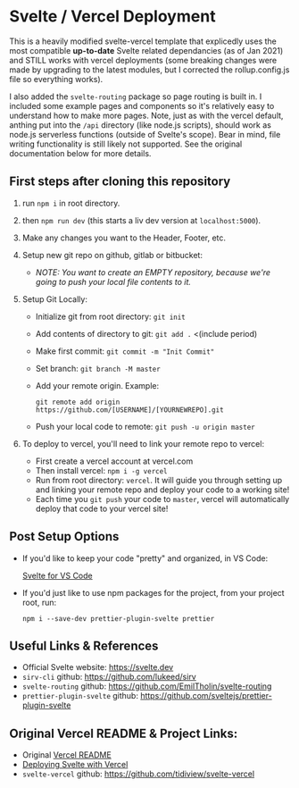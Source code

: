# Svelte / Vercel Deployment

This is a heavily modified svelte-vercel template that explicedly uses the most compatible **up-to-date** Svelte related dependancies (as of Jan 2021) and STILL works with vercel deployments (some breaking changes were made by upgrading to the latest modules, but I corrected the rollup.config.js file so everything works).

I also added the `svelte-routing` package so page routing is built in. I included some example pages and components so it's relatively easy to understand how to make more pages. Note, just as with the vercel default, anthing put into the `/api` directory (like node.js scripts), should work as node.js serverless functions (outside of Svelte's scope). Bear in mind, file writing functionality is still likely not supported. See the original documentation below for more details.

## First steps after cloning this repository

1. run `npm i` in root directory.
2. then `npm run dev` (this starts a liv dev version at `localhost:5000`).
3. Make any changes you want to the Header, Footer, etc.
4. Setup new git repo on github, gitlab or bitbucket:
   - _NOTE: You want to create an EMPTY repository, because we're going to push your local file contents to it._
5. Setup Git Locally:

   - Initialize git from root directory: `git init`
   - Add contents of directory to git: `git add .` <(include period)
   - Make first commit: `git commit -m "Init Commit"`
   - Set branch: `git branch -M master`
   - Add your remote origin. Example:

     `git remote add origin https://github.com/[USERNAME]/[YOURNEWREPO].git`

   - Push your local code to remote: `git push -u origin master`

6. To deploy to vercel, you'll need to link your remote repo to vercel:
   - First create a vercel account at vercel.com
   - Then install vercel: `npm i -g vercel`
   - Run from root directory: `vercel`. It will guide you through setting up and linking your remote repo and deploy your code to a working site!
   - Each time you `git push` your code to `master`, vercel will automatically deploy that code to your vercel site!

## Post Setup Options

- If you'd like to keep your code "pretty" and organized, in VS Code:

  [Svelte for VS Code](https://marketplace.visualstudio.com/items?itemName=svelte.svelte-vscode)

- If you'd just like to use npm packages for the project, from your project root, run:
  ```
  npm i --save-dev prettier-plugin-svelte prettier
  ```

## Useful Links & References

- Official Svelte website: https://svelte.dev
- `sirv-cli` github: https://github.com/lukeed/sirv
- `svelte-routing` github: https://github.com/EmilTholin/svelte-routing
- `prettier-plugin-svelte` github: https://github.com/sveltejs/prettier-plugin-svelte

## Original Vercel README & Project Links:

- Original [Vercel README](./docs/VERCEL.md)
- [Deploying Svelte with Vercel](https://vercel.com/guides/deploying-svelte-with-vercel)
- `svelte-vercel` github: https://github.com/tidiview/svelte-vercel
